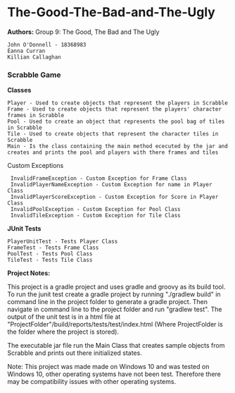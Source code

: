 # The-Good-The-Bad-and-The-Ugly

**Authors:** Group 9: The Good, The Bad and The Ugly

    John O'Donnell - 18368983
    Éanna Curran
    Killian Callaghan

### **Scrabble Game**

**Classes**

    Player - Used to create objects that represent the players in Scrabble
    Frame - Used to create objects that represent the players' character frames in Scrabble
    Pool - Used to create an object that represents the pool bag of tiles in Scrabble
    Tile - Used to create objects that represent the character tiles in Scrabble
    Main - Is the class containing the main method ececuted by the jar and creates and prints the pool and players with there frames and tiles
    
Custom Exceptions
    
     InvalidFrameException - Custom Exception for Frame Class
     InvalidPlayerNameException - Custom Exception for name in Player Class
     InvalidPlayerScoreException - Custom Exception for Score in Player Class
     InvalidPoolException - Custom Exception for Pool Class 
     InvalidTileException - Custom Exception for Tile Class  
    
**JUnit Tests**

    PlayerUnitTest - Tests Player Class
    FrameTest - Tests Frame Class
    PoolTest - Tests Pool Class
    TileTest - Tests Tile Class
    
**Project Notes:**

This project is a gradle project and uses gradle and groovy as its build tool.
To run the junit test create a gradle project by running "./gradlew build" in command line in the project folder to generate a gradle project.
Then navigate in command line to the project folder and run "gradlew test".
The output of the unit test is in a html file at "ProjectFolder"/build/reports/tests/test/index.html
(Where ProjectFolder is the folder where the project is stored).

The executable jar file run the Main Class that creates sample objects from Scrabble and prints out there initialized states. 

Note: This project was made made on Windows 10 and was tested on Windows 10, other operating systems have not been test. 
Therefore there may be compatibility issues with other operating systems. 